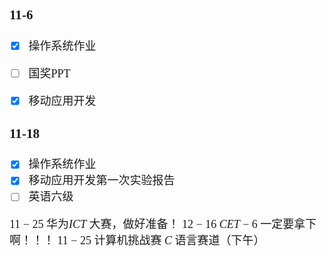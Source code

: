 <font face="楷体" size = 4>

### 11-6

- [x] 操作系统作业
- [ ] 国奖PPT
- [x] 移动应用开发




### 11-18

- [x] 操作系统作业
- [x] 移动应用开发第一次实验报告
- [ ] 英语六级

$11-25$ 华为$ICT$ 大赛，做好准备！
$12-16$ $CET-6$ 一定要拿下啊！！！
$11-25$ 计算机挑战赛 $C$ 语言赛道（下午）